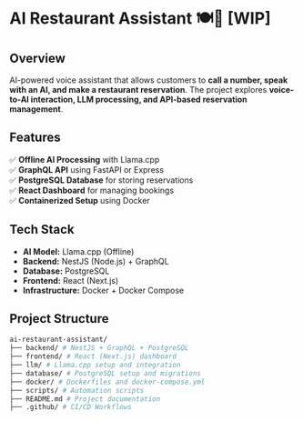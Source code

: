 # AI Restaurant Assistant 🍽️🤖 [WIP]

## Overview

AI-powered voice assistant that allows customers to **call a number, speak with an AI, and make a restaurant reservation**. The project explores **voice-to-AI interaction, LLM processing, and API-based reservation management**.

## Features

✅ **Offline AI Processing** with Llama.cpp  
✅ **GraphQL API** using FastAPI or Express  
✅ **PostgreSQL Database** for storing reservations  
✅ **React Dashboard** for managing bookings  
✅ **Containerized Setup** using Docker

## Tech Stack

-   **AI Model:** Llama.cpp (Offline)
-   **Backend:** NestJS (Node.js) + GraphQL
-   **Database:** PostgreSQL
-   **Frontend:** React (Next.js)
-   **Infrastructure:** Docker + Docker Compose

## Project Structure

```bash
ai-restaurant-assistant/
├── backend/ # NestJS + GraphQL + PostgreSQL
├── frontend/ # React (Next.js) dashboard
├── llm/ # Llama.cpp setup and integration
├── database/ # PostgreSQL setup and migrations
├── docker/ # Dockerfiles and docker-compose.yml
├── scripts/ # Automation scripts
├── README.md # Project documentation
├── .github/ # CI/CD Workflows
```
